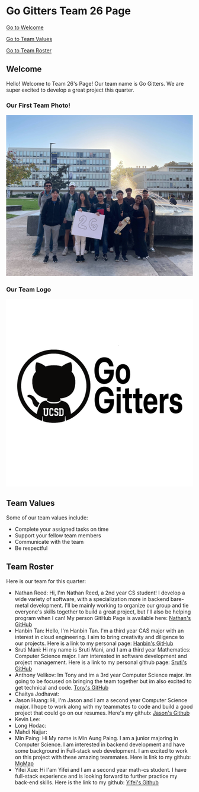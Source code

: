 # Go Gitters Team 26 Page

[Go to Welcome](#welcome)

[Go to Team Values](#team-values)

[Go to Team Roster](#team-roster)

## Welcome
Hello! Welcome to Team 26's Page! Our team name is Go Gitters. We are super excited to develop a great project this quarter.

### Our First Team Photo!
![Team Image](./teambonding.jpg)

### Our Team Logo
![Team Logo](./branding/logo_name.png)

## Team Values
Some of our team values include: 

- Complete your assigned tasks on time
- Support your fellow team members 
- Communicate with the team
- Be respectful

## Team Roster
Here is our team for this quarter:

- Nathan Reed: Hi, I'm Nathan Reed, a 2nd year CS student! I develop a wide variety of software, with a specialization more in backend bare-metal development. I'll be mainly working to organize our group and tie everyone's skills together to build a great project, but I'll also be helping program when I can! My person GitHub Page is available here: [Nathan's GitHub](https://github.com/Minater247)
- Hanbin Tan: Hello, I'm Hanbin Tan. I'm a third year CAS major with an interest in cloud engineering. I aim to bring creativity and diligence to our projects.  Here is a link to my personal  page: [Hanbin's GitHub](https://hanbintan.com)
- Sruti Mani: Hi my name is Sruti Mani, and I am a third year Mathematics: Computer Science major. I am interested in software development and project management. Here is a link to my personal github page: [Sruti's GitHub](https://github.com/srutimani)
- Anthony Velikov: Im Tony and im a 3rd year Computer Science major. Im going to be focused on bringing the team together but im also excited to get technical and code. [Tony's GitHub](https://github.com/AnthonyVelikov)
- Chaitya Jodhavat:
- Jason Huang: Hi, I'm Jason and I am a second year Computer Science major. I hope to work along with my teammates to code and build a good project that could go on our resumes. Here's my github: [Jason's Github](https://github.com/jasonhuan9)
- Kevin Lee:
- Long Hodac:
- Mahdi Najjar: 
- Min Paing: Hi My name is Min Aung Paing. I am a junior majoring in Computer Science. I am interested in backend development and have some background in Full-stack web development. I am excited to work on this project with these amazing teammates. Here is link to my github: [MgMap](https://github.com/MgMap)
- Yifei Xue: Hi I'am Yifei and I am a second year math-cs student. I have full-stack experience and is looking forward to further practice my back-end skills. Here is the link to my github: [Yifei's Github](https://github.com/YifeiXue111)

